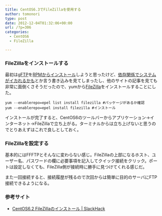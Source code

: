 ```yaml
---
title: CentOS6.3でFileZillaを使用する
author: tomonori
type: post
date: 2012-12-04T01:32:06+00:00
url: /?p=306
categories:
  - CentOS6
  - FileZilla

---
```

### FileZillaをインストールする

最初は[gFTP][1]を[RPMからインストール][2]しようと思ったけど、[依存関係でシステムがイカれるかも][3]とか言う書き込みを見てしまったし、他のサイトの記事を見ても非常に面倒くさそうだったので、yumから[FileZilla][4]をインストールすることにした。

```:bash
yum --enablerepo=epel list install filezilla #パッケージがあるか確認
yum --enablerepo=epel install filezilla #インストール
```

インストールが完了すると、CentOS6のツールバーからアプリケーション→インターネット→FileZillaで立ち上がる。ターミナルからは立ち上げないと思うのでとりあえずはこれで良しとしておく。

### FileZillaを設定する

基本的にはFFFTPとそんなに変わらない感じ。FileZillaの上部になるホスト、ユーザー名、パスワードの欄に必要事項を記入してクイック接続をクリック。ポートは設定しなくても、FileZilla側が接続時に勝手に見つけてくれる感じだ。

また一回接続すると、接続履歴が残るので次回からは簡単に目的のサーバにFTP接続できるようになる。

### 参考サイト

  * [CentOS6.2 FileZillaのインストール | SlackHack][5]

 [1]: http://gftp.seul.org/
 [2]: http://ja.528p.com/linux/client6/CD004-gftp-settei.html
 [3]: http://serverfault.com/questions/116686/how-to-install-glib-in-a-centos-server
 [4]: http://filezilla-project.org/
 [5]: http://slackhack.net/?p=282